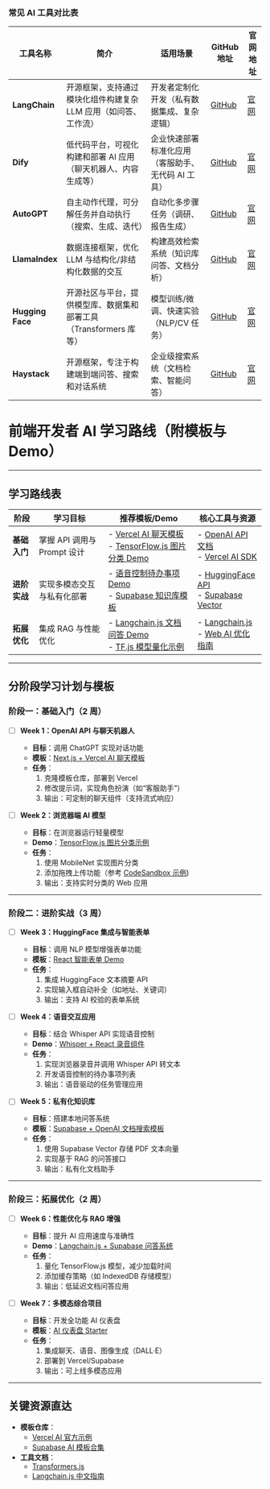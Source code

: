 ### 常见 AI 工具对比表

| 工具名称             | 简介                                      | 适用场景                        | GitHub 地址                                                 | 官网地址                              |
| ---------------- | --------------------------------------- | --------------------------- | --------------------------------------------------------- | --------------------------------- |
| **LangChain**    | 开源框架，支持通过模块化组件构建复杂 LLM 应用（如问答、工作流）      | 开发者定制化开发（私有数据集成、复杂逻辑）       | [GitHub](https://github.com/langchain-ai/langchain)       | [官网](https://www.langchain.com)   |
| **Dify**         | 低代码平台，可视化构建和部署 AI 应用（聊天机器人、内容生成等）       | 企业快速部署标准化应用（客服助手、无代码 AI 工具） | [GitHub](https://github.com/langgenius/dify)              | [官网](https://dify.ai)             |
| **AutoGPT**      | 自主动作代理，可分解任务并自动执行（搜索、生成、迭代）             | 自动化多步骤任务（调研、报告生成）           | [GitHub](https://github.com/Significant-Gravitas/AutoGPT) | [官网](https://agpt.co)             |
| **LlamaIndex**   | 数据连接框架，优化 LLM 与结构化/非结构化数据的交互            | 构建高效检索系统（知识库问答、文档分析）        | [GitHub](https://github.com/jerryjliu/llama_index)        | [官网](https://www.llamaindex.ai)   |
| **Hugging Face** | 开源社区与平台，提供模型库、数据集和部署工具（Transformers 库等） | 模型训练/微调、快速实验（NLP/CV 任务）     | [GitHub](https://github.com/huggingface/transformers)     | [官网](https://huggingface.co)      |
| **Haystack**     | 开源框架，专注于构建端到端问答、搜索和对话系统                 | 企业级搜索系统（文档检索、智能问答）          | [GitHub](https://github.com/deepset-ai/haystack)          | [官网](https://haystack.deepset.ai) |
# 前端开发者 AI 学习路线（附模板与 Demo）

---

## 学习路线表

| 阶段       | 学习目标                 | 推荐模板/Demo                                                                                                                                                                          | 核心工具与资源                                                                                                            |
| -------- | -------------------- | ---------------------------------------------------------------------------------------------------------------------------------------------------------------------------------- | ------------------------------------------------------------------------------------------------------------------ |
| **基础入门** | 掌握 API 调用与 Prompt 设计 | - [Vercel AI 聊天模板](https://github.com/vercel-labs/ai/tree/main/examples/next-chat)<br>- [TensorFlow.js 图片分类 Demo](https://github.com/tensorflow/tfjs-models/tree/master/mobilenet) | - [OpenAI API 文档](https://platform.openai.com/docs)<br>- [Vercel AI SDK](https://vercel.ai)                        |
| **进阶实战** | 实现多模态交互与私有化部署        | - [语音控制待办事项 Demo](https://github.com/openai/whisper/discussions/2)<br>- [Supabase 知识库模板](https://github.com/supabase-community/nextjs-openai-doc-search)                           | - [HuggingFace API](https://huggingface.co/docs/api-inference)<br>- [Supabase Vector](https://supabase.com/vector) |
| **拓展优化** | 集成 RAG 与性能优化         | - [Langchain.js 文档问答 Demo](https://github.com/hwchase17/langchainjs)<br>- [TF.js 模型量化示例](https://github.com/tensorflow/tfjs/tree/master/tfjs-converter)                            | - [Langchain.js](https://js.langchain.com/docs)<br>- [Web AI 优化指南](https://web.dev/optimize-ai-models/)            |

---

## 分阶段学习计划与模板

### 阶段一：基础入门（2 周）
- [ ] **Week 1：OpenAI API 与聊天机器人**  
  - **目标**：调用 ChatGPT 实现对话功能  
  - **模板**：[Next.js + Vercel AI 聊天模板](https://github.com/vercel-labs/ai/tree/main/examples/next-chat)  
  - **任务**：  
    1. 克隆模板仓库，部署到 Vercel  
    2. 修改提示词，实现角色扮演（如“客服助手”）  
    3. 输出：可定制的聊天组件（支持流式响应）  

- [ ] **Week 2：浏览器端 AI 模型**  
  - **目标**：在浏览器运行轻量模型  
  - **Demo**：[TensorFlow.js 图片分类示例](https://github.com/tensorflow/tfjs-models/tree/master/mobilenet#demo)  
  - **任务**：  
    1. 使用 MobileNet 实现图片分类  
    2. 添加拖拽上传功能（参考 [CodeSandbox 示例](https://codesandbox.io/s/tensorflow-js-image-classification-3p2fz))  
    3. 输出：支持实时分类的 Web 应用  

---

### 阶段二：进阶实战（3 周）
- [ ] **Week 3：HuggingFace 集成与智能表单**  
  - **目标**：调用 NLP 模型增强表单功能  
  - **模板**：[React 智能表单 Demo](https://github.com/huggingface/react-transformers)  
  - **任务**：  
    1. 集成 HuggingFace 文本摘要 API  
    2. 实现输入框自动补全（如地址、关键词）  
    3. 输出：支持 AI 校验的表单系统  

- [ ] **Week 4：语音交互应用**  
  - **目标**：结合 Whisper API 实现语音控制  
  - **Demo**：[Whisper + React 录音组件](https://github.com/ggerganov/whisper.cpp/tree/master/examples/whisper-react)  
  - **任务**：  
    1. 实现浏览器录音并调用 Whisper API 转文本  
    2. 开发语音控制的待办事项列表  
    3. 输出：语音驱动的任务管理应用  

- [ ] **Week 5：私有化知识库**  
  - **目标**：搭建本地问答系统  
  - **模板**：[Supabase + OpenAI 文档搜索模板](https://github.com/supabase-community/nextjs-openai-doc-search)  
  - **任务**：  
    1. 使用 Supabase Vector 存储 PDF 文本向量  
    2. 实现基于 RAG 的问答接口  
    3. 输出：私有化文档助手  

---

### 阶段三：拓展优化（2 周）
- [ ] **Week 6：性能优化与 RAG 增强**  
  - **目标**：提升 AI 应用速度与准确性  
  - **Demo**：[Langchain.js + Supabase 问答系统](https://github.com/supabase-community/vercel-ai-chat-template)  
  - **任务**：  
    1. 量化 TensorFlow.js 模型，减少加载时间  
    2. 添加缓存策略（如 IndexedDB 存储模型）  
    3. 输出：低延迟文档问答应用  

- [ ] **Week 7：多模态综合项目**  
  - **目标**：开发全功能 AI 仪表盘  
  - **模板**：[AI 仪表盘 Starter](https://github.com/nocodb/nocoai-starter)  
  - **任务**：  
    1. 集成聊天、语音、图像生成（DALL·E）  
    2. 部署到 Vercel/Supabase  
    3. 输出：可上线多模态应用  

---

## 关键资源直达
- **模板仓库**：  
  - [Vercel AI 官方示例](https://github.com/vercel-labs/ai/tree/main/examples)  
  - [Supabase AI 模板合集](https://github.com/supabase-community/ai-showcase)  
- **工具文档**：  
  - [Transformers.js](https://xenova.github.io/transformers.js/)  
  - [Langchain.js 中文指南](https://js.langchain.com/docs/get_started/introduction)